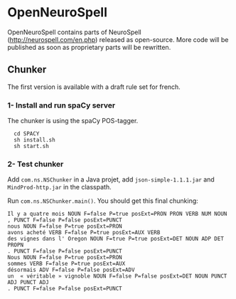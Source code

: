# OpenNeuroSpell
OpenNeuroSpell contains parts of NeuroSpell (http://neurospell.com/en.php) released as open-source. More code will be published as soon as proprietary parts will be rewritten.
## Chunker

The first version is available with a draft rule set for french.

### 1- Install and run spaCy server

The chunker is using the spaCy POS-tagger.
```
  cd SPACY
  sh install.sh
  sh start.sh
```
### 2- Test chunker

Add <code>com.ns.NSChunker</code> in a Java projet, add <code>json-simple-1.1.1.jar</code> and <code>MindProd-http.jar</code> in the classpath.

Run <code>com.ns.NSChunker.main()</code>. You should get this final chunking:

```
Il y a quatre mois NOUN F=false P=true posExt=PRON PRON VERB NUM NOUN
, PUNCT F=false P=false posExt=PUNCT
nous NOUN F=false P=true posExt=PRON
avons acheté VERB F=false P=true posExt=AUX VERB
des vignes dans l' Oregon NOUN F=true P=true posExt=DET NOUN ADP DET PROPN
. PUNCT F=false P=false posExt=PUNCT
Nous NOUN F=false P=true posExt=PRON
sommes VERB F=false P=true posExt=AUX
désormais ADV F=false P=false posExt=ADV
un ­ « véritable » vignoble NOUN F=false P=false posExt=DET NOUN PUNCT ADJ PUNCT ADJ
. PUNCT F=false P=false posExt=PUNCT
```
